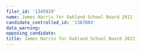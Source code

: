 ```yaml
---
filer_id: '1345919'
name: James Harris for Oakland School Board 2012
candidate_controlled_id: '1387803'
data_warning: 
opposing_candidate: 
title: James Harris for Oakland School Board 2012
---
```

